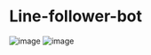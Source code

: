 # Line-follower-bot
![image](https://github.com/MrStrange09/Line-follower-bot/assets/65698817/bbea475b-3fc7-4114-9ad2-a9e1e701d583)
![image](https://github.com/MrStrange09/Line-follower-bot/assets/65698817/b05cd226-c292-4e04-9f3f-1255d55e3219)

